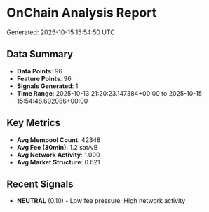 # OnChain Analysis Report
Generated: 2025-10-15 15:54:50 UTC

## Data Summary
- **Data Points**: 96
- **Feature Points**: 96
- **Signals Generated**: 1
- **Time Range**: 2025-10-13 21:20:23.147384+00:00 to 2025-10-15 15:54:48.602086+00:00

## Key Metrics
- **Avg Mempool Count**: 42348
- **Avg Fee (30min)**: 1.2 sat/vB
- **Avg Network Activity**: 1.000
- **Avg Market Structure**: 0.621

## Recent Signals
- **NEUTRAL** (0.10) - Low fee pressure; High network activity
